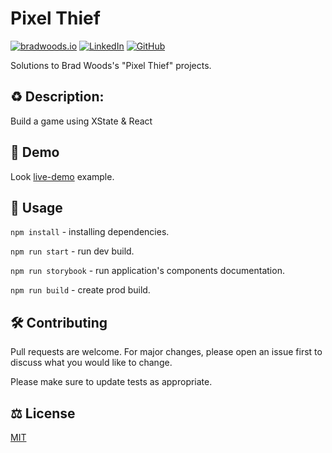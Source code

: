 # Pixel Thief

[![bradwoods.io](https://img.shields.io/badge/Brad_Woods-bradwoods.io-a435f0.svg?style=flat&logo=react&logoColor=white)](https://thief.bradwoods.io/)
[![LinkedIn](https://img.shields.io/badge/r0mm4k-LinkedIn-5087B2.svg?style=flat&logo=linkedin)](https://linkedin.com/in/r0mm4k)
[![GitHub](https://img.shields.io/badge/r0mm4k-GitHub-lightgrey.svg?style=flat&logo=github)](https://github.com/r0mm4k)

Solutions to Brad Woods's "Pixel Thief" projects.

## ♻️ Description:

Build a game using XState & React

## 🔆 Demo

Look [live-demo](https://pixel-thief.netlify.app/) example.

## 🚀 Usage

`npm install` - installing dependencies.

`npm run start` - run dev build.

`npm run storybook` - run application's components documentation.

`npm run build` - create prod build.

## 🛠 Contributing

Pull requests are welcome. For major changes, please open an issue first to discuss what you would like to change.

Please make sure to update tests as appropriate.

## ⚖️ License

[MIT](https://choosealicense.com/licenses/mit/)
